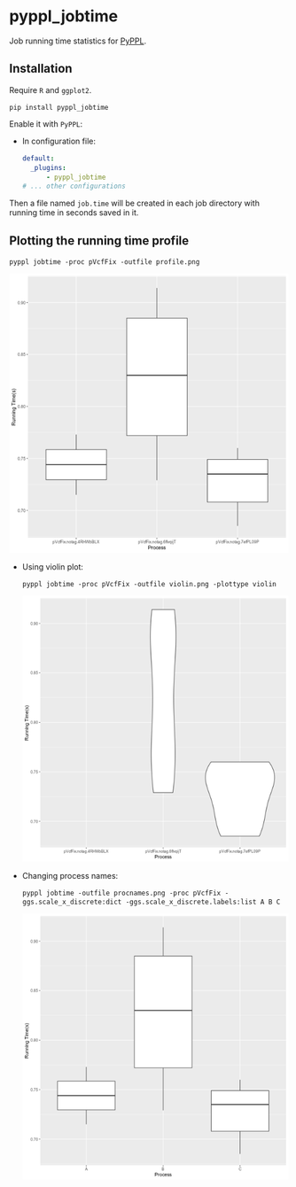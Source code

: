 # pyppl_jobtime

Job running time statistics for [PyPPL](https://github.com/pwwang/PyPPL).

## Installation
Require `R` and `ggplot2`.
```shell
pip install pyppl_jobtime
```

Enable it with `PyPPL`:
- In configuration file:
  ```yaml
  default:
    _plugins:
        - pyppl_jobtime
  # ... other configurations
  ```

Then a file named `job.time` will be created in each job directory with running time in seconds saved in it.

## Plotting the running time profile
```shell
pyppl jobtime -proc pVcfFix -outfile profile.png
```

![profile.png](./images/profile.png)

- Using violin plot:
    ```shell
    pyppl jobtime -proc pVcfFix -outfile violin.png -plottype violin
    ```
    ![violin.png](./images/violin.png)

- Changing process names:
    ```shell
    pyppl jobtime -outfile procnames.png -proc pVcfFix -ggs.scale_x_discrete:dict -ggs.scale_x_discrete.labels:list A B C
    ```

    ![procnames.png](./images/procnames.png)
